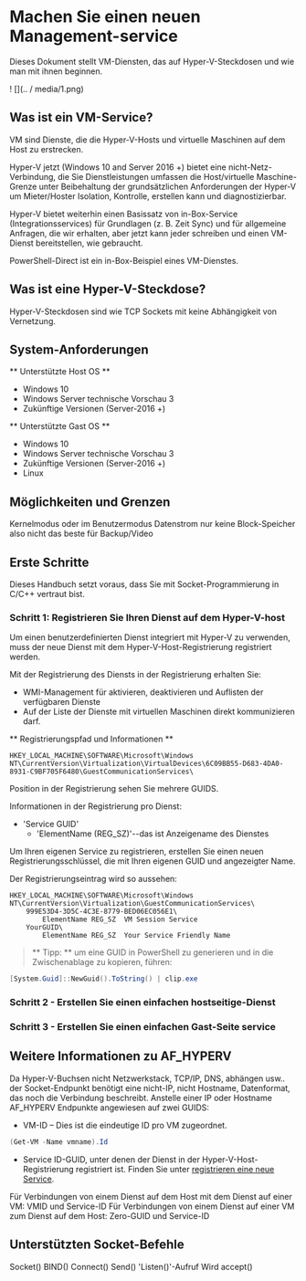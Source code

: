 ﻿# Machen Sie einen neuen Management-service #
Dieses Dokument stellt VM-Diensten, das auf Hyper-V-Steckdosen und wie man mit ihnen beginnen.

! [](.. / media/1.png)

## Was ist ein VM-Service?
VM sind Dienste, die die Hyper-V-Hosts und virtuelle Maschinen auf dem Host zu erstrecken.

Hyper-V jetzt (Windows 10 and Server 2016 +) bietet eine nicht-Netz-Verbindung, die Sie Dienstleistungen umfassen die Host/virtuelle Maschine-Grenze unter Beibehaltung der grundsätzlichen Anforderungen der Hyper-V um Mieter/Hoster Isolation, Kontrolle, erstellen kann und diagnostizierbar.

Hyper-V bietet weiterhin einen Basissatz von in-Box-Service (Integrationsservices) für Grundlagen (z. B. Zeit Sync) und für allgemeine Anfragen, die wir erhalten, aber jetzt kann jeder schreiben und einen VM-Dienst bereitstellen, wie gebraucht.

PowerShell-Direct ist ein in-Box-Beispiel eines VM-Dienstes.

## Was ist eine Hyper-V-Steckdose?
Hyper-V-Steckdosen sind wie TCP Sockets mit keine Abhängigkeit von Vernetzung. 

## System-Anforderungen

** Unterstützte Host OS **
*	Windows 10
*	Windows Server technische Vorschau 3
*	Zukünftige Versionen (Server-2016 +)

** Unterstützte Gast OS **
*	Windows 10
*	Windows Server technische Vorschau 3
*	Zukünftige Versionen (Server-2016 +)
*	Linux

## Möglichkeiten und Grenzen
Kernelmodus oder im Benutzermodus Datenstrom nur keine Block-Speicher also nicht das beste für Backup/Video  

## Erste Schritte

Dieses Handbuch setzt voraus, dass Sie mit Socket-Programmierung in C/C++ vertraut bist.

### Schritt 1: Registrieren Sie Ihren Dienst auf dem Hyper-V-host
Um einen benutzerdefinierten Dienst integriert mit Hyper-V zu verwenden, muss der neue Dienst mit dem Hyper-V-Host-Registrierung registriert werden.

Mit der Registrierung des Diensts in der Registrierung erhalten Sie:
*  WMI-Management für aktivieren, deaktivieren und Auflisten der verfügbaren Dienste
*  Auf der Liste der Dienste mit virtuellen Maschinen direkt kommunizieren darf.

** Registrierungspfad und Informationen **  

``` 
HKEY_LOCAL_MACHINE\SOFTWARE\Microsoft\Windows NT\CurrentVersion\Virtualization\VirtualDevices\6C09BB55-D683-4DA0-8931-C9BF705F6480\GuestCommunicationServices\
```
Position in der Registrierung sehen Sie mehrere GUIDS. 

Informationen in der Registrierung pro Dienst:
* 'Service GUID'   
    * 'ElementName (REG_SZ)'--das ist Anzeigename des Dienstes

Um Ihren eigenen Service zu registrieren, erstellen Sie einen neuen Registrierungsschlüssel, die mit Ihren eigenen GUID und angezeigter Name.

Der Registrierungseintrag wird so aussehen:
```
HKEY_LOCAL_MACHINE\SOFTWARE\Microsoft\Windows NT\CurrentVersion\Virtualization\GuestCommunicationServices\
    999E53D4-3D5C-4C3E-8779-BED06EC056E1\
	    ElementName	REG_SZ	VM Session Service
    YourGUID\
	    ElementName	REG_SZ	Your Service Friendly Name
```

> ** Tipp: ** um eine GUID in PowerShell zu generieren und in die Zwischenablage zu kopieren, führen:  
``` PowerShell
[System.Guid]::NewGuid().ToString() | clip.exe
```

<!-- How do customers know this worked -->

### Schritt 2 - Erstellen Sie einen einfachen hostseitige-Dienst



### Schritt 3 - Erstellen Sie einen einfachen Gast-Seite service

## Weitere Informationen zu AF_HYPERV
Da Hyper-V-Buchsen nicht Netzwerkstack, TCP/IP, DNS, abhängen usw.. der Socket-Endpunkt benötigt eine nicht-IP, nicht Hostname, Datenformat, das noch die Verbindung beschreibt.  Anstelle einer IP oder Hostname AF_HYPERV Endpunkte angewiesen auf zwei GUIDS:  
* VM-ID – Dies ist die eindeutige ID pro VM zugeordnet. 
```PowerShell
(Get-VM -Name vmname).Id
```
* Service ID-GUID, unter denen der Dienst in der Hyper-V-Host-Registrierung registriert ist.  Finden Sie unter [registrieren eine neue Service](#GettingStarted).

Für Verbindungen von einem Dienst auf dem Host mit dem Dienst auf einer VM: VMID und Service-ID
Für Verbindungen von einem Dienst auf einer VM zum Dienst auf dem Host: Zero-GUID und Service-ID

## Unterstützten Socket-Befehle

Socket()
BIND()
Connect()
Send()
'Listen()'-Aufruf
Wird accept()


 
